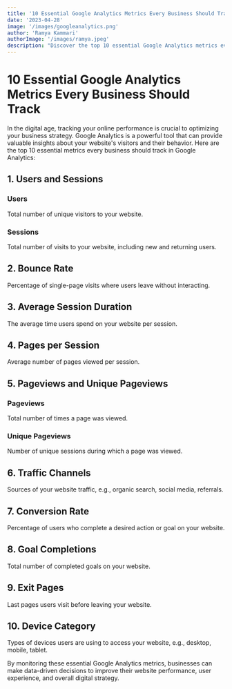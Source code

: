 ```yaml
---
title: '10 Essential Google Analytics Metrics Every Business Should Track'
date: '2023-04-28'
image: '/images/googleanalytics.png'
author: 'Ramya Kammari'
authorImage: '/images/ramya.jpeg'
description: "Discover the top 10 essential Google Analytics metrics every business should track to optimize their digital strategy, improve website performance, and provide valuable insights into visitor behavior. Make data-driven decisions for your business today!"
---
```


# 10 Essential Google Analytics Metrics Every Business Should Track
In the digital age, tracking your online performance is crucial to optimizing your business strategy. Google Analytics is a powerful tool that can provide valuable insights about your website's visitors and their behavior. Here are the top 10 essential metrics every business should track in Google Analytics:

## 1. Users and Sessions
### Users

Total number of unique visitors to your website.

### Sessions

Total number of visits to your website, including new and returning users.


## 2. Bounce Rate

Percentage of single-page visits where users leave without interacting.

## 3. Average Session Duration

The average time users spend on your website per session.

## 4. Pages per Session

Average number of pages viewed per session.

## 5. Pageviews and Unique Pageviews
### Pageviews

Total number of times a page was viewed.

### Unique Pageviews

Number of unique sessions during which a page was viewed.

## 6. Traffic Channels

Sources of your website traffic, e.g., organic search, social media, referrals.

## 7. Conversion Rate

Percentage of users who complete a desired action or goal on your website.

## 8. Goal Completions

Total number of completed goals on your website.

## 9. Exit Pages

Last pages users visit before leaving your website.

## 10. Device Category

Types of devices users are using to access your website, e.g., desktop, mobile, tablet.

By monitoring these essential Google Analytics metrics, businesses can make data-driven decisions to improve their website performance, user experience, and overall digital strategy.

